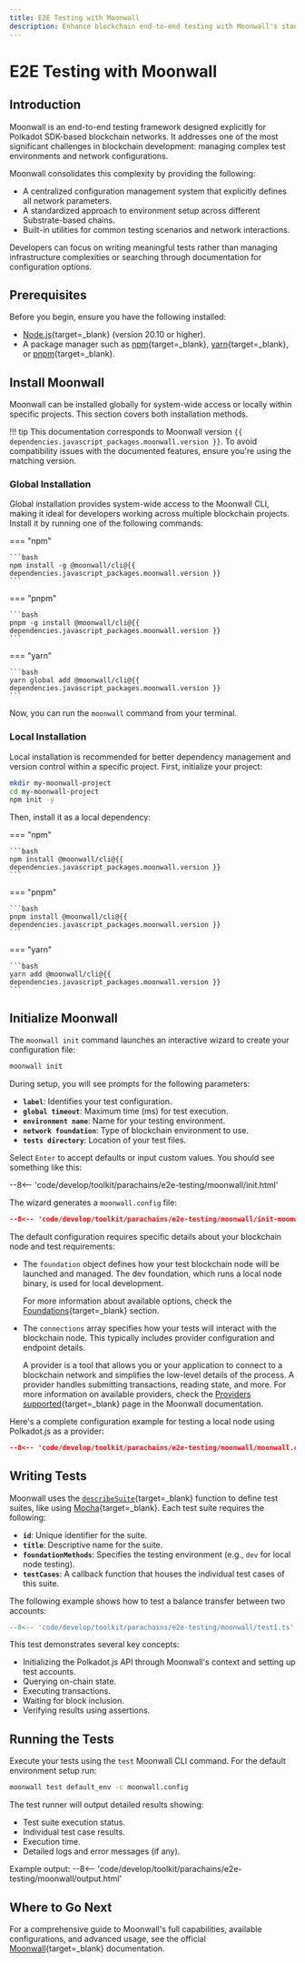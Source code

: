 ```yaml
---
title: E2E Testing with Moonwall
description: Enhance blockchain end-to-end testing with Moonwall's standardized environment setup, comprehensive configuration management, and simple network interactions.
---
```


# E2E Testing with Moonwall

## Introduction

Moonwall is an end-to-end testing framework designed explicitly for Polkadot SDK-based blockchain networks. It addresses one of the most significant challenges in blockchain development: managing complex test environments and network configurations.

Moonwall consolidates this complexity by providing the following:

- A centralized configuration management system that explicitly defines all network parameters.
- A standardized approach to environment setup across different Substrate-based chains.
- Built-in utilities for common testing scenarios and network interactions.

Developers can focus on writing meaningful tests rather than managing infrastructure complexities or searching through documentation for configuration options.

## Prerequisites

Before you begin, ensure you have the following installed:

- [Node.js](https://nodejs.org/en/){target=\_blank} (version 20.10 or higher).
- A package manager such as [npm](https://www.npmjs.com/){target=\_blank}, [yarn](https://yarnpkg.com/){target=\_blank}, or [pnpm](https://pnpm.io/){target=\_blank}.

## Install Moonwall

Moonwall can be installed globally for system-wide access or locally within specific projects. This section covers both installation methods.

!!! tip
    This documentation corresponds to Moonwall version `{{ dependencies.javascript_packages.moonwall.version }}`. To avoid compatibility issues with the documented features, ensure you're using the matching version.

### Global Installation

Global installation provides system-wide access to the Moonwall CLI, making it ideal for developers working across multiple blockchain projects. Install it by running one of the following commands:

=== "npm"

    ```bash
    npm install -g @moonwall/cli@{{ dependencies.javascript_packages.moonwall.version }}
    ```

=== "pnpm"

    ```bash
    pnpm -g install @moonwall/cli@{{ dependencies.javascript_packages.moonwall.version }}
    ```

=== "yarn"

    ```bash
    yarn global add @moonwall/cli@{{ dependencies.javascript_packages.moonwall.version }}
    ```

Now, you can run the `moonwall` command from your terminal.

### Local Installation

Local installation is recommended for better dependency management and version control within a specific project. First, initialize your project:

```bash
mkdir my-moonwall-project
cd my-moonwall-project
npm init -y
```

Then, install it as a local dependency:

=== "npm"

    ```bash
    npm install @moonwall/cli@{{ dependencies.javascript_packages.moonwall.version }}
    ```

=== "pnpm"

    ```bash
    pnpm install @moonwall/cli@{{ dependencies.javascript_packages.moonwall.version }}
    ```

=== "yarn"

    ```bash
    yarn add @moonwall/cli@{{ dependencies.javascript_packages.moonwall.version }}
    ```

## Initialize Moonwall

The `moonwall init` command launches an interactive wizard to create your configuration file:

```bash
moonwall init
```

During setup, you will see prompts for the following parameters:

- **`label`**: Identifies your test configuration.
- **`global timeout`**: Maximum time (ms) for test execution.
- **`environment name`**: Name for your testing environment.
- **`network foundation`**: Type of blockchain environment to use.
- **`tests directory`**: Location of your test files.

Select `Enter` to accept defaults or input custom values. You should see something like this:

--8<-- 'code/develop/toolkit/parachains/e2e-testing/moonwall/init.html'

The wizard generates a `moonwall.config` file:

```json
--8<-- 'code/develop/toolkit/parachains/e2e-testing/moonwall/init-moonwall.config.json'
```

The default configuration requires specific details about your blockchain node and test requirements:

- The `foundation` object defines how your test blockchain node will be launched and managed. The dev foundation, which runs a local node binary, is used for local development.

    For more information about available options, check the [Foundations](https://moonsong-labs.github.io/moonwall/guide/intro/foundations.html){target=\_blank} section.

- The `connections` array specifies how your tests will interact with the blockchain node. This typically includes provider configuration and endpoint details.

    A provider is a tool that allows you or your application to connect to a blockchain network and simplifies the low-level details of the process. A provider handles submitting transactions, reading state, and more. For more information on available providers, check the [Providers supported](https://moonsong-labs.github.io/moonwall/guide/intro/providers.html#providers-supported){target=\_blank} page in the Moonwall documentation.

Here's a complete configuration example for testing a local node using Polkadot.js as a provider:

```json
--8<-- 'code/develop/toolkit/parachains/e2e-testing/moonwall/moonwall.config.json'
```

## Writing Tests

Moonwall uses the [`describeSuite`](https://github.com/Moonsong-Labs/moonwall/blob/7568048c52e9f7844f38fb4796ae9e1b9205fdaa/packages/cli/src/lib/runnerContext.ts#L65){target=\_blank} function to define test suites, like using [Mocha](https://mochajs.org/){target=\_blank}. Each test suite requires the following:

- **`id`**: Unique identifier for the suite.
- **`title`**: Descriptive name for the suite.
- **`foundationMethods`**: Specifies the testing environment (e.g., `dev` for local node testing).
- **`testCases`**: A callback function that houses the individual test cases of this suite.

The following example shows how to test a balance transfer between two accounts:

```ts
--8<-- 'code/develop/toolkit/parachains/e2e-testing/moonwall/test1.ts'
```

This test demonstrates several key concepts:

- Initializing the Polkadot.js API through Moonwall's context and setting up test accounts.
- Querying on-chain state.
- Executing transactions.
- Waiting for block inclusion.
- Verifying results using assertions.

## Running the Tests

Execute your tests using the `test` Moonwall CLI command. For the default environment setup run:

```bash
moonwall test default_env -c moonwall.config
```

The test runner will output detailed results showing:

- Test suite execution status.
- Individual test case results.
- Execution time.
- Detailed logs and error messages (if any).

Example output:
--8<-- 'code/develop/toolkit/parachains/e2e-testing/moonwall/output.html'

## Where to Go Next

For a comprehensive guide to Moonwall's full capabilities, available configurations, and advanced usage, see the official [Moonwall](https://moonsong-labs.github.io/moonwall/){target=\_blank} documentation.